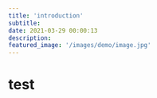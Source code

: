 ```yaml
---
title: 'introduction'
subtitle:
date: 2021-03-29 00:00:13
description:
featured_image: '/images/demo/image.jpg'
---
```


# test